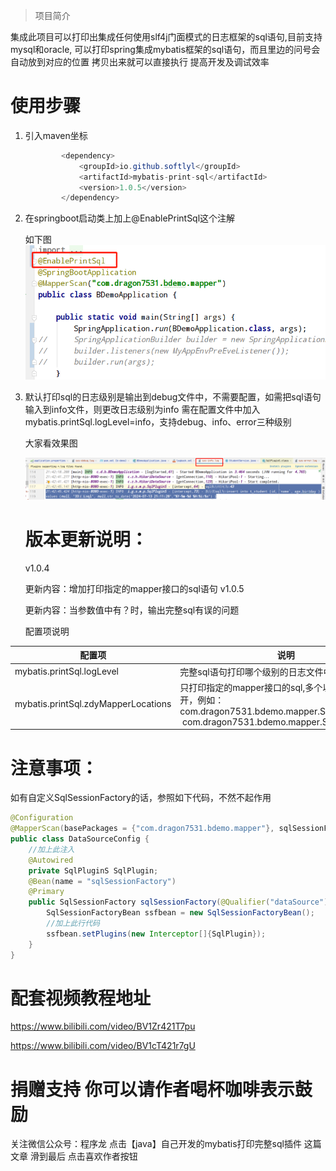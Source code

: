 > 项目简介 

集成此项目可以打印出集成任何使用slf4j门面模式的日志框架的sql语句,目前支持mysql和oracle, 可以打印spring集成mybatis框架的sql语句，而且里边的问号会自动放到对应的位置 拷贝出来就可以直接执行 提高开发及调试效率

# 使用步骤

1. 引入maven坐标 
   
   ```java
           <dependency>
               <groupId>io.github.softlyl</groupId>
               <artifactId>mybatis-print-sql</artifactId>
               <version>1.0.5</version>
           </dependency>
   ```

2. 在springboot启动类上加上@EnablePrintSql这个注解
   
   如下图![](https://raw.githubusercontent.com/softlyl/java-Concurrent/master/2024-07-14-15-31-46-image.png)

3. 默认打印sql的日志级别是输出到debug文件中，不需要配置，如需把sql语句输入到info文件，则更改日志级别为info 需在配置文件中加入mybatis.printSql.logLevel=info，支持debug、info、error三种级别
   
   大家看效果图
   
   ![](https://raw.githubusercontent.com/softlyl/java-Concurrent/master/2024-07-14-15-39-49-image.png)
   
   # 版本更新说明：
   
   v1.0.4 
   
   更新内容：增加打印指定的mapper接口的sql语句
   v1.0.5 
   
   更新内容：当参数值中有？时，输出完整sql有误的问题
   
   配置项说明

| 配置项 | 说明  | 默认值 |
| --- | --- | --- |
| mybatis.printSql.logLevel | 完整sql语句打印哪个级别的日志文件中 | debug |
| mybatis.printSql.zdyMapperLocations | 只打印指定的mapper接口的sql,多个以英文逗号隔开，例如：com.dragon7531.bdemo.mapper.StudentMapper,   com.dragon7531.bdemo.mapper.StudentMapper2 | all |

# 注意事项：

如有自定义SqlSessionFactory的话，参照如下代码，不然不起作用

```java
@Configuration
@MapperScan(basePackages = {"com.dragon7531.bdemo.mapper"}, sqlSessionFactoryRef = "sqlSessionFactory")
public class DataSourceConfig {
    //加上此注入
    @Autowired
    private SqlPluginS SqlPlugin;
    @Bean(name = "sqlSessionFactory")
    @Primary
    public SqlSessionFactory sqlSessionFactory(@Qualifier("dataSource") DataSource dataSource) throws Exception {
        SqlSessionFactoryBean ssfbean = new SqlSessionFactoryBean();
        //加上此行代码
        ssfbean.setPlugins(new Interceptor[]{SqlPlugin});
    }
}
```

# 配套视频教程地址
   
   https://www.bilibili.com/video/BV1Zr421T7pu
   
   https://www.bilibili.com/video/BV1cT421r7gU
   
   # 捐赠支持 你可以请作者喝杯咖啡表示鼓励
   
   关注微信公众号：程序龙 
   点击【java】自己开发的mybatis打印完整sql插件 这篇文章 滑到最后 点击喜欢作者按钮
